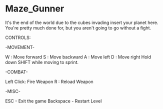 # Maze_Gunner
It's the end of the world due to the cubes invading insert your planet here. You're pretty much done for, but you aren't going to go without a fight.

CONTROLS:

-MOVEMENT-

W : Move forward S : Move backward A : Move left D : Move right Hold down SHIFT while moving to sprint.

-COMBAT-

Left Click: Fire Weapon R : Reload Weapon

-MISC-

ESC - Exit the game Backspace - Restart Level
